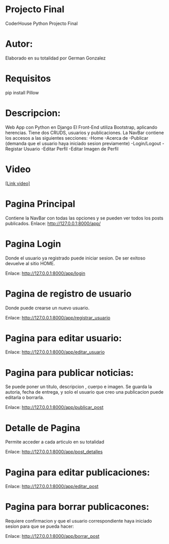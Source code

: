 # Projecto Final

CoderHouse Python Projecto Final 

# Autor:
Elaborado en su totalidad por German Gonzalez

# Requisitos
pip install Pillow

# Descripcion: 

Web App con Python en Django
El Front-End utiliza Bootstrap, aplicando herencias.
Tiene dos CRUDS, usuarios y publicaciones.
La NavBar contiene los accesos a las siguientes secciones:
-Home
-Acerca de
-Publicar (demanda que el usuario haya iniciado sesion previamente)
-Login/Logout
-Registar Usuario
-Editar Perfil
-Editar Imagen de Perfil

# Video
[[Link video] ](https://drive.google.com/file/d/17jbwGNn-71kquKHR9ILck5HXL4sp1E94/view?usp=drive_link)

# Pagina Principal

Contiene la NavBar con todas las opciones y se pueden ver todos los posts publicados.
Enlace: http://127.0.0.1:8000/app/

# Pagina Login
Donde el usuario ya registrado puede iniciar sesion. De ser exitoso devuelve al sitio HOME.

Enlace: http://127.0.0.1:8000/app/login

# Pagina de registro de usuario
Donde puede crearse un nuevo usuario.

Enlace: http://127.0.0.1:8000/app/registrar_usuario

# Pagina para editar usuario:

Enlace: http://127.0.0.1:8000/app/editar_usuario

# Pagina para publicar noticias:
Se puede poner un titulo, descripcion , cuerpo e imagen. Se guarda la autoria, fecha de entrega, y solo el usuario que creo una publicacion puede editarla o borrarla.

Enlace: http://127.0.0.1:8000/app/publicar_post

# Detalle de Pagina

Permite acceder a cada articulo en su totalidad

Enlace: http://127.0.0.1:8000/app/post_detalles

# Pagina para editar publicaciones:

Enlace: http://127.0.0.1:8000/app/editar_post

# Pagina para borrar publicacones:
Requiere confirmacion y que el usuario correspondiente haya iniciado sesion para que se pueda hacer:

Enlace: http://127.0.0.1:8000/app/borrar_post
